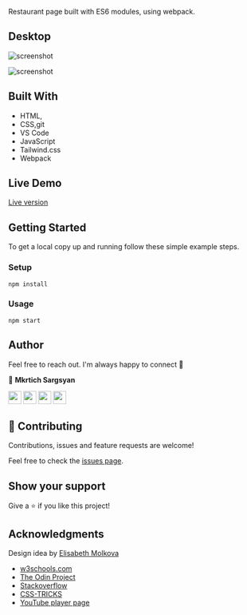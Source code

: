 Restaurant page built with ES6 modules, using webpack.

## Desktop
![screenshot](https://user-images.githubusercontent.com/31889642/107457569-bc508b80-6b6b-11eb-9892-01246b5f7213.png)

![screenshot](https://user-images.githubusercontent.com/31889642/107457573-beb2e580-6b6b-11eb-83c3-6908a2d4b570.png)

## Built With

- HTML,
- CSS,git
- VS Code
- JavaScript
- Tailwind.css
- Webpack

## Live Demo

<a href= "https://mkrtichsargsyan.github.io/Restaurant-Page/" target="_blank">Live version</a>

## Getting Started

To get a local copy up and running follow these simple example steps.

### Setup

```
npm install
```

### Usage

```
npm start
```

## Author

Feel free to reach out. I'm always happy to connect :slightly_smiling_face:

👤 **Mkrtich Sargsyan**


[<code><img height="26" src="https://cdn.iconscout.com/icon/free/png-256/github-153-675523.png"></code>](https://github.com/MkrtichSargsyan)
[<code><img height="26" src="https://upload.wikimedia.org/wikipedia/sco/thumb/9/9f/Twitter_bird_logo_2012.svg/1200px-Twitter_bird_logo_2012.svg.png"></code>](https://twitter.com/MkrtichSargsyan)
[<code><img height="26" src="https://upload.wikimedia.org/wikipedia/commons/thumb/c/c9/Linkedin.svg/1200px-Linkedin.svg.png"></code>](https://www.linkedin.com/in/mkrtich-sargsyan/)
[<code><img height="26" src="https://upload.wikimedia.org/wikipedia/commons/a/ab/Gmail_Icon.svg"></code>](mailto:mkrtichsargsyan24@gmail.com)



## 🤝 Contributing

Contributions, issues and feature requests are welcome!

Feel free to check the <a href="https://github.com/MkrtichSargsyan/Restaurant-Page/tree/issues"> issues page</a>.

## Show your support

Give a ⭐️ if you like this project!

## Acknowledgments

Design idea by [Elisabeth Molkova](https://www.behance.net/gallery/95591065/Web-design)

- <a href="https://www.w3schools.com/" target="_blank">w3schools.com</a> 
- <a href="https://www.theodinproject.com/" target="_blank">The Odin Project</a>
- <a href="https://www.stackoverflow.com/" target="_blank">Stackoverflow</a>
- <a href="https://css-tricks.com/" target="_blank">CSS-TRICKS</a>
- <a href="https://youtube.com/" target="_blank">YouTube player page</a>
